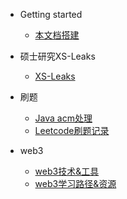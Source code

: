 - Getting started
  - [本文档搭建](README.md)
  
- 硕士研究XS-Leaks
  
  - [XS-Leaks](xs-leaks.md)

- 刷题
  - [Java acm处理](java刷题acm模式.md)
  - [Leetcode刷题记录](Leetcode_Record.md)

- web3
  - [web3技术&工具](web3工具&技术.md)
  - [web3学习路径&资源](web3学习路径.md)
